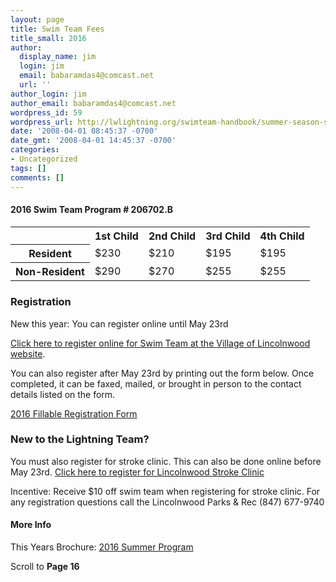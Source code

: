 ```yaml
---
layout: page
title: Swim Team Fees
title_small: 2016
author:
  display_name: jim
  login: jim
  email: babaramdas4@comcast.net
  url: ''
author_login: jim
author_email: babaramdas4@comcast.net
wordpress_id: 59
wordpress_url: http://lwlightning.org/swimteam-handbook/summer-season-swim-team-fees/
date: '2008-04-01 08:45:37 -0700'
date_gmt: '2008-04-01 14:45:37 -0700'
categories:
- Uncategorized
tags: []
comments: []
---
```


#### 2016 Swim Team Program # 206702.B
<table class='table'>
<tbody>
<tr>
<th></th>
<th>1st Child</th>
<th>2nd Child</th>
<th>3rd Child</th>
<th>4th Child</th>
</tr>
<tr>
<th>Resident</th>
<td>$230</td>
<td>$210</td>
<td>$195</td>
<td>$195</td>
</tr>
<tr>
<th>Non-Resident</th>
<td>$290</td>
<td>$270</td>
<td>$255</td>
<td>$255</td>
</tr>
</tbody>
</table>

### Registration 
New this year: You can register online until May 23rd

<a href='https://connect001.rectrac.com/wbwsc/illincoln_1.wsc/wbsearch.html?xxmod=AR&xxactivitynumber=206702'>Click here to register online for Swim Team at the Village of Lincolnwood website</a>.

You can also register after May 23rd by printing out the form below.  Once completed, it can be faxed, mailed, or brought in person to the contact details listed on the form.

<a href="/wp-content/uploads/2008/04/2014-Fillable-Registration-Form.pdf">2016 Fillable Registration Form</a>

### New to the Lightning Team?

You must also register for stroke clinic.  This can also be done online before May 23rd.  <a href='https://connect001.rectrac.com/wbwsc/illincoln_1.wsc/wbsearch.html?xxmod=AR&xxactivitynumber=206701'>Click here to register for Lincolnwood Stroke Clinic</a>

Incentive: Receive $10 off swim team when registering for stroke clinic.
For any registration questions call the Lincolnwood Parks &amp; Rec (847) 677-9740

#### More Info

This Years Brochure: <a href="http://www.lincolnwoodil.org/enjoy-lincolnwood/parks-and-recreation/program-guides/">2016 Summer Program</a>

Scroll to <strong>Page 16</strong>
